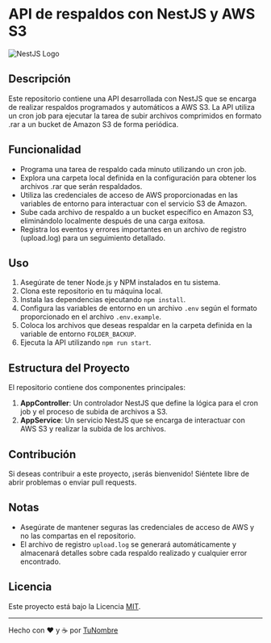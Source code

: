 # API de respaldos con NestJS y AWS S3

![NestJS Logo](https://nestjs.com/img/logo_text.svg)

## Descripción

Este repositorio contiene una API desarrollada con NestJS que se encarga de realizar respaldos programados y automáticos a AWS S3. La API utiliza un cron job para ejecutar la tarea de subir archivos comprimidos en formato .rar a un bucket de Amazon S3 de forma periódica.

## Funcionalidad

- Programa una tarea de respaldo cada minuto utilizando un cron job.
- Explora una carpeta local definida en la configuración para obtener los archivos .rar que serán respaldados.
- Utiliza las credenciales de acceso de AWS proporcionadas en las variables de entorno para interactuar con el servicio S3 de Amazon.
- Sube cada archivo de respaldo a un bucket específico en Amazon S3, eliminándolo localmente después de una carga exitosa.
- Registra los eventos y errores importantes en un archivo de registro (upload.log) para un seguimiento detallado.

## Uso

1. Asegúrate de tener Node.js y NPM instalados en tu sistema.
2. Clona este repositorio en tu máquina local.
3. Instala las dependencias ejecutando `npm install`.
4. Configura las variables de entorno en un archivo `.env` según el formato proporcionado en el archivo `.env.example`.
5. Coloca los archivos que deseas respaldar en la carpeta definida en la variable de entorno `FOLDER_BACKUP`.
6. Ejecuta la API utilizando `npm run start`.

## Estructura del Proyecto

El repositorio contiene dos componentes principales:

1. **AppController**: Un controlador NestJS que define la lógica para el cron job y el proceso de subida de archivos a S3.
2. **AppService**: Un servicio NestJS que se encarga de interactuar con AWS S3 y realizar la subida de los archivos.

## Contribución

Si deseas contribuir a este proyecto, ¡serás bienvenido! Siéntete libre de abrir problemas o enviar pull requests.

## Notas

- Asegúrate de mantener seguras las credenciales de acceso de AWS y no las compartas en el repositorio.
- El archivo de registro `upload.log` se generará automáticamente y almacenará detalles sobre cada respaldo realizado y cualquier error encontrado.

## Licencia

Este proyecto está bajo la Licencia [MIT](LICENSE).

---
Hecho con ❤️ y ☕️ por [TuNombre](https://github.com/TuNombre)
